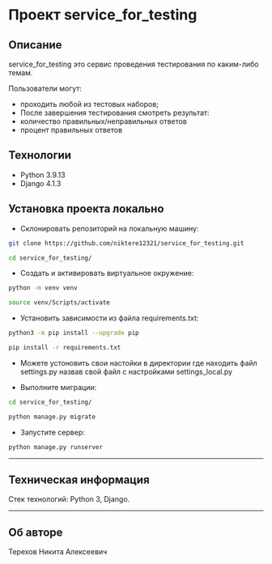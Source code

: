 # Проект service_for_testing

## Описание

service_for_testing это сервис проведения тестирования по каким-либо темам.

Пользователи могут:
- проходить любой из тестовых наборов;
-	После завершения тестирования смотреть результат:
- количество правильных/неправильных ответов
- процент правильных ответов

## Технологии
- Python 3.9.13
- Django 4.1.3

## Установка проекта локально

* Склонировать репозиторий на локальную машину:
```bash
git clone https://github.com/niktere12321/service_for_testing.git
```
```bash
cd service_for_testing/
```

* Cоздать и активировать виртуальное окружение:

```bash
python -m venv venv
```

```bash
source venv/Scripts/activate
```

* Установить зависимости из файла requirements.txt:

```bash
python3 -m pip install --upgrade pip
```
```bash
pip install -r requirements.txt
```

* Можете устоновить свои настойки в директории где находить файл settings.py назвав свой файл с настройками settings_local.py

* Выполните миграции:
```bash
cd service_for_testing/
```
```bash
python manage.py migrate
```

* Запустите сервер:
```bash
python manage.py runserver
```

---
## Техническая информация

Стек технологий: Python 3, Django.

---
## Об авторе

Терехов Никита Алексеевич
